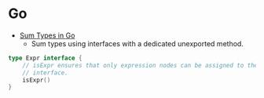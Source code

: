 # Go

* [Sum Types in Go](http://www.jerf.org/iri/post/2917)
    - Sum types using interfaces with a dedicated unexported method.
```go
type Expr interface {
	// isExpr ensures that only expression nodes can be assigned to the Expr
	// interface.
	isExpr()
}
```
